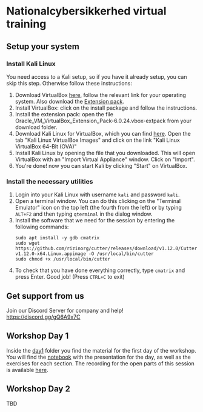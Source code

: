 # Nationalcybersikkerhed virtual training


## Setup your system

### Install Kali Linux
You need access to a Kali setup, so if you have it already setup, you can skip this step. Otherwise follow these instructions:
1. Download VirtualBox [here](https://www.virtualbox.org/wiki/Download_Old_Builds_6_0), follow the relevant link for your operating system. Also download the [Extension pack](https://download.virtualbox.org/virtualbox/6.0.24/Oracle_VM_VirtualBox_Extension_Pack-6.0.24.vbox-extpack).
2. Install VirtualBox: click on the install package and follow the instructions.
3. Install the extension pack: open the file Oracle_VM_VirtualBox_Extension_Pack-6.0.24.vbox-extpack from your download folder.
4. Download Kali Linux for VirtualBox, which you can find [here](https://www.offensive-security.com/kali-linux-vm-vmware-virtualbox-image-download/). Open the tab "Kali Linux VirtualBox Images" and click on the link "Kali Linux VirtualBox 64-Bit (OVA)"
5. Install Kali Linux by opening the file that you downloaded. This will open VirtualBox with an "Import Virtual Appliance" window. Click on "Import".
6. You're done! now you can start Kali by clicking "Start" on VirtualBox.

### Install the necessary utilities

1. Login into your Kali Linux with username `kali` and password `kali`.
2. Open a terminal window. You can do this clicking on the "Terminal Emulator" icon on the top left (the fourth from the left) or by typing `ALT+F2` and then typing `qterminal` in the dialog window.
3. Install the software that we need for the session by entering the following commands:
    ```
    sudo apt install -y gdb cmatrix
    sudo wget https://github.com/rizinorg/cutter/releases/download/v1.12.0/Cutter-v1.12.0-x64.Linux.appimage -O /usr/local/bin/cutter
    sudo chmod +x /usr/local/bin/cutter
    ```
4. To check that you have done everything correctly, type `cmatrix` and press Enter. Good job! (Press `CTRL+C` to exit)

## Get support from us

Join our Discord Server for company and help! https://discord.gg/gQ6A9x7C

## Workshop Day 1

Inside the [day1](day1/) folder you find the material for the first day of the workshop.
You will find the [notebook](day1/presentation.ipynb) with the presentation for the day, as well as the exercises for each section.
The recording for the open parts of this session is available [here](https://use.vg/nnLu42hXPZFB).

## Workshop Day 2

TBD
